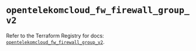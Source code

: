# `opentelekomcloud_fw_firewall_group_v2`

Refer to the Terraform Registry for docs: [`opentelekomcloud_fw_firewall_group_v2`](https://registry.terraform.io/providers/opentelekomcloud/opentelekomcloud/1.36.47/docs/resources/fw_firewall_group_v2).
